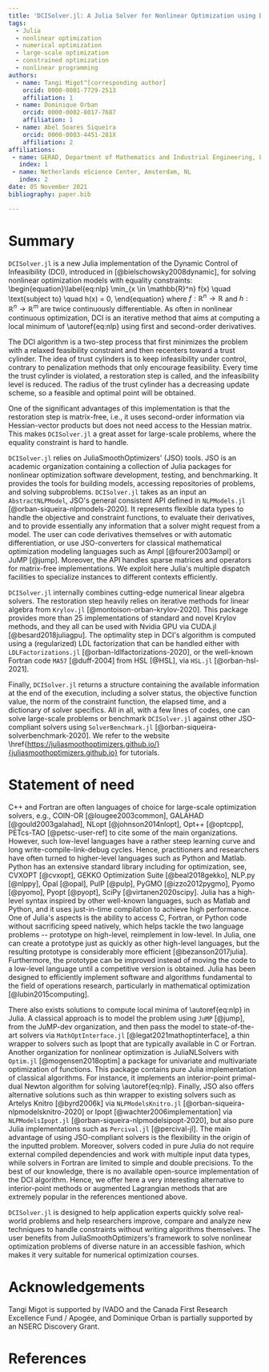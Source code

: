 ```yaml
---
title: 'DCISolver.jl: A Julia Solver for Nonlinear Optimization using Dynamic Control of Infeasibility'
tags:
  - Julia
  - nonlinear optimization
  - numerical optimization
  - large-scale optimization
  - constrained optimization
  - nonlinear programming
authors:
  - name: Tangi Migot^[corresponding author]
    orcid: 0000-0001-7729-2513
    affiliation: 1
  - name: Dominique Orban
    orcid: 0000-0002-8017-7687
    affiliation: 1
  - name: Abel Soares Siqueira
    orcid: 0000-0003-4451-281X
    affiliation: 2
affiliations:
 - name: GERAD, Department of Mathematics and Industrial Engineering, École Polytechnique, Montréal, QC, Canada.
   index: 1
 - name: Netherlands eScience Center, Amsterdam, NL
   index: 2
date: 05 November 2021
bibliography: paper.bib

---
```


# Summary

`DCISolver.jl` is a new Julia implementation of the Dynamic Control of Infeasibility (DCI), introduced in [@bielschowsky2008dynamic], for solving nonlinear optimization models
with equality constraints:
\begin{equation}\label{eq:nlp}
    \min_{x \in \mathbb{R}^n} f(x) \quad \text{subject to} \quad h(x) = 0,
\end{equation}
where  $f:\mathbb{R}^n \rightarrow \mathbb{R}$ and  $h:\mathbb{R}^n \rightarrow \mathbb{R}^m$ are twice continuously differentiable.
As often in nonlinear continuous optimization, DCI is an iterative method that aims at computing a local minimum of \autoref{eq:nlp} using first and second-order derivatives.

The DCI algorithm is a two-step process that first minimizes the problem with a relaxed feasibility constraint and then recenters toward a trust cylinder. 
The idea of trust cylinders is to keep infeasibility under control, contrary to penalization methods that only encourage feasibility.
Every time the trust cylinder is violated, a restoration step is called, and the infeasibility level is reduced.
The radius of the trust cylinder has a decreasing update scheme, so a feasible and optimal point will be obtained.

One of the significant advantages of this implementation is that the restoration step is matrix-free, i.e., it uses second-order information via Hessian-vector products but does not need access to the Hessian matrix.
This makes `DCISolver.jl` a great asset for large-scale problems, where the equality constraint is hard to handle.

`DCISolver.jl` relies on JuliaSmoothOptimizers' (JSO) tools. JSO is an academic organization containing a collection of Julia packages for nonlinear optimization software development, testing, and benchmarking. It provides the tools for building models, accessing repositories of problems, and solving subproblems. `DCISolver.jl` takes as an input an `AbstractNLPModel`, JSO's general consistent API defined in `NLPModels.jl` [@orban-siqueira-nlpmodels-2020]. It represents flexible data types to handle the objective and constraint functions, to evaluate their derivatives, and to provide essentially any information that a solver might request from a model. The user can code derivatives themselves or with automatic differentiation, or use JSO-converters for classical mathematical optimization modeling languages such as Ampl [@fourer2003ampl] or JuMP [@jump]. Moreover, the API handles sparse matrices and operators for matrix-free implementations. We exploit here Julia's multiple dispatch facilities to specialize instances to different contexts efficiently.

`DCISolver.jl` internally combines cutting-edge numerical linear algebra solvers. The restoration step heavily relies on iterative methods for linear algebra from `Krylov.jl` [@montoison-orban-krylov-2020].
This package provides more than 25 implementations of standard and novel Krylov methods, and they all can be used with Nvidia GPU via CUDA.jl [@besard2018juliagpu]. 
The optimality step in DCI's algorithm is computed using a (regularized) LDL factorization that can be handled either with `LDLFactorizations.jl` [@orban-ldlfactorizations-2020], or the well-known Fortran code `MA57` [@duff-2004] from HSL [@HSL], via `HSL.jl` [@orban-hsl-2021].

Finally, `DCISolver.jl` returns a structure containing the available information at the end of the execution, including a solver status, the objective function value, the norm of the constraint function, the elapsed time, and a dictionary of solver specifics. All in all, with a few lines of codes, one can solve large-scale problems or benchmark `DCISolver.jl` against other JSO-compliant solvers using `SolverBenchmark.jl` [@orban-siqueira-solverbenchmark-2020].
We refer to the website \href{https://juliasmoothoptimizers.github.io/}{juliasmoothoptimizers.github.io} for tutorials.

# Statement of need

C++ and Fortran are often languages of choice for large-scale optimization solvers, e.g., COIN-OR [@lougee2003common], GALAHAD [@gould2003galahad], NLopt [@johnson2014nlopt], Opt++ [@optcpp], PETcs-TAO [@petsc-user-ref] to cite some of the main organizations. However, such low-level languages have a rather steep learning curve and long write-compile-link-debug cycles.
Hence, practitioners and researchers have often turned to higher-level languages such as Python and Matlab.
Python has an extensive standard library including for optimization, see, CVXOPT [@cvxopt], GEKKO Optimization Suite [@beal2018gekko], NLP.py [@nlppy], Opal [@opal], PulP [@pulp], PyGMO [@izzo2012pygmo], Pyomo [@pyomo], Pyopt [@pyopt], SciPy [@virtanen2020scipy].
Julia has a high-level syntax inspired by other well-known languages, such as Matlab and Python, and it uses just-in-time compilation to achieve high performance.
One of Julia's aspects is the ability to access C, Fortran, or Python code without sacrificing speed natively, which helps tackle the two language problems -- prototype on high-level, reimplement in low-level.
In Julia, one can create a prototype just as quickly as other high-level languages, but the resulting prototype is considerably more efficient [@bezanson2017julia].
Furthermore, the prototype can be improved instead of moving the code to a low-level language until a competitive version is obtained.
Julia has been designed to efficiently implement software and algorithms fundamental to the field of operations research, particularly in mathematical optimization [@lubin2015computing].

There also exists solutions to compute local minima of \autoref{eq:nlp} in Julia.
A classical approach is to model the problem using `JuMP` [@jump], from the JuMP-dev organization, and then pass the model to state-of-the-art solvers via `MathOptInterface.jl` [@legat2021mathoptinterface], a thin wrapper to solvers such as Ipopt that are typically available in C or Fortran.
Another organization for nonlinear optimization is JuliaNLSolvers with `Optim.jl` [@mogensen2018optim] a package for univariate and multivariate optimization of functions. This package contains pure Julia implementation of classical algorithms. For instance, it implements an interior-point primal-dual Newton algorithm for solving \autoref{eq:nlp}.
Finally, JSO also offers alternative solutions such as thin wrapper to existing solvers such as Artelys Knitro [@byrd2006k] via `NLPModelsKnitro.jl` [@orban-siqueira-nlpmodelsknitro-2020] or Ipopt [@wachter2006implementation] via `NLPModelsIpopt.jl` [@orban-siqueira-nlpmodelsipopt-2020],
but also pure Julia implementations such as `Percival.jl` [@percival-jl].
The main advantage of using JSO-compliant solvers is the flexibility in the origin of the inputted problem. Moreover, solvers coded in pure Julia do not require external compiled dependencies and work with multiple input data types, while solvers in Fortran are limited to simple and double precisions. To the best of our knowledge, there is no available open-source implementation of the DCI algorithm. Hence, we offer here a very interesting alternative to interior-point methods or augmented Lagrangian methods that are extremely popular in the references mentioned above. 

`DCISolver.jl` is designed to help application experts quickly solve real-world problems and help researchers improve, compare and analyze new techniques to handle constraints without writing algorithms themselves.
The user benefits from JuliaSmoothOptimizers's framework to solve nonlinear optimization problems of diverse nature in an accessible fashion, which makes it very suitable for numerical optimization courses.

# Acknowledgements

Tangi Migot is supported by IVADO and the Canada First Research Excellence Fund / Apogée,
and Dominique Orban is partially supported by an NSERC Discovery Grant.

# References
